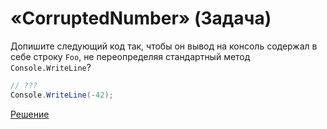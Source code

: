 # «CorruptedNumber» (Задача)

Допишите следующий код так, чтобы он вывод на консоль содержал в себе строку `Foo`, не переопределяя стандартный метод `Console.WriteLine`?

```cs
// ???
Console.WriteLine(-42);
```

[Решение](./CorruptedNumber-S.md)
